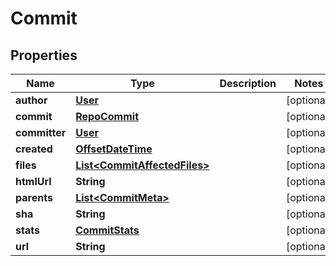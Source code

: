
# Commit

## Properties
Name | Type | Description | Notes
------------ | ------------- | ------------- | -------------
**author** | [**User**](User.md) |  |  [optional]
**commit** | [**RepoCommit**](RepoCommit.md) |  |  [optional]
**committer** | [**User**](User.md) |  |  [optional]
**created** | [**OffsetDateTime**](OffsetDateTime.md) |  |  [optional]
**files** | [**List&lt;CommitAffectedFiles&gt;**](CommitAffectedFiles.md) |  |  [optional]
**htmlUrl** | **String** |  |  [optional]
**parents** | [**List&lt;CommitMeta&gt;**](CommitMeta.md) |  |  [optional]
**sha** | **String** |  |  [optional]
**stats** | [**CommitStats**](CommitStats.md) |  |  [optional]
**url** | **String** |  |  [optional]




